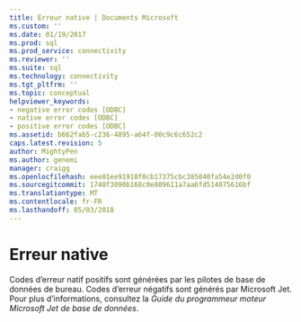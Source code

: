 ```yaml
---
title: Erreur native | Documents Microsoft
ms.custom: ''
ms.date: 01/19/2017
ms.prod: sql
ms.prod_service: connectivity
ms.reviewer: ''
ms.suite: sql
ms.technology: connectivity
ms.tgt_pltfrm: ''
ms.topic: conceptual
helpviewer_keywords:
- negative error codes [ODBC]
- native error codes [ODBC]
- positive error codes [ODBC]
ms.assetid: b662fab5-c236-4895-a64f-00c9c6c652c2
caps.latest.revision: 5
author: MightyPen
ms.author: genemi
manager: craigg
ms.openlocfilehash: eee01ee91910f0cb17375cbc385040fa54e2d0f0
ms.sourcegitcommit: 1740f3090b168c0e809611a7aa6fd514075616bf
ms.translationtype: MT
ms.contentlocale: fr-FR
ms.lasthandoff: 05/03/2018
---
```

# <a name="native-error"></a>Erreur native
Codes d’erreur natif positifs sont générées par les pilotes de base de données de bureau. Codes d’erreur négatifs sont générés par Microsoft Jet. Pour plus d’informations, consultez la *Guide du programmeur moteur Microsoft Jet de base de données*.
